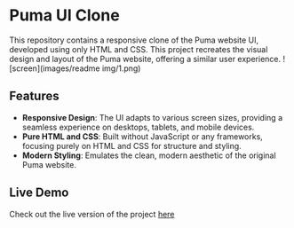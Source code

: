 # Puma UI Clone

This repository contains a responsive clone of the Puma website UI, developed using only HTML and CSS. This project recreates the visual design and layout of the Puma website, offering a similar user experience.
![screen](images/readme img/1.png)
## Features

- **Responsive Design**: The UI adapts to various screen sizes, providing a seamless experience on desktops, tablets, and mobile devices.
- **Pure HTML and CSS**: Built without JavaScript or any frameworks, focusing purely on HTML and CSS for structure and styling.
- **Modern Styling**: Emulates the clean, modern aesthetic of the original Puma website.

## Live Demo

Check out the live version of the project [here](https://puma-ui-clone.vercel.app/) 


